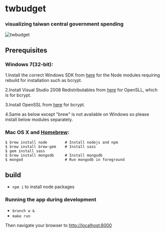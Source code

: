 # twbudget
### visualizing taiwan central government spending

![twbudget](https://raw.github.com/g0v/twbudget/master/thumbnail.png "twbudget")

## Prerequisites


### Windows 7(32-bit):

1.Install the correct Windows SDK from [here](http://go.microsoft.com/?linkid=7729279) for the Node modules requiring rebuild for installation such as bcrypt.	

2.Install Visual Studio 2008 Redistributables from [here](http://www.microsoft.com/downloads/details.aspx?familyid=9B2DA534-3E03-4391-8A4D-074B9F2BC1BF) for OpenSLL, which is for bcrypt.	

3.Install OpenSSL from [here](http://slproweb.com/download/Win32OpenSSL-1_0_1e.exe) for bcrypt.	

4.Same as below except "brew" is not available on Windows so please install below modules separately.
	
### Mac OS X and [Homebrew](http://mxcl.github.io/homebrew/):

	$ brew install node        # Install nodejs and npm
	$ brew install brew-gem    # Install sass
	$ gem install sass
	$ brew install mongodb     # Install mongodb
	$ mongod                   # Run mongodb in foreground

## build

* `npm i` to install node packages

### Running the app during development

* `brunch w &`
* `make run`

Then navigate your browser to [http://localhost:8000](http://localhost:8000)
